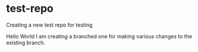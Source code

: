 # test-repo
Creating a new test repo for testing

Hello World I am creating   a  branched one for making various changes to the existing branch.
